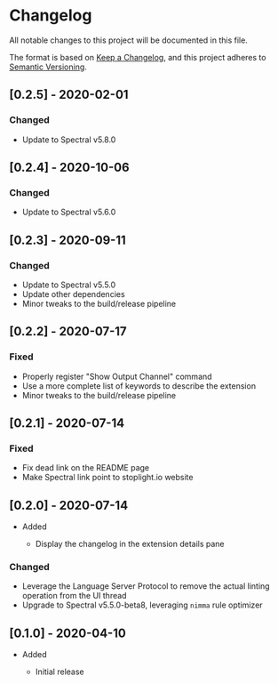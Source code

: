 # Changelog

All notable changes to this project will be documented in this file.

The format is based on [Keep a Changelog](https://keepachangelog.com/en/1.0.0/),
and this project adheres to [Semantic Versioning](https://semver.org/spec/v2.0.0.html).

## [0.2.5] - 2020-02-01

### Changed

- Update to Spectral v5.8.0

## [0.2.4] - 2020-10-06

### Changed

- Update to Spectral v5.6.0

## [0.2.3] - 2020-09-11

### Changed

- Update to Spectral v5.5.0
- Update other dependencies
- Minor tweaks to the build/release pipeline

## [0.2.2] - 2020-07-17

### Fixed

- Properly register "Show Output Channel" command
- Use a more complete list of keywords to describe the extension
- Minor tweaks to the build/release pipeline

## [0.2.1] - 2020-07-14

### Fixed

- Fix dead link on the README page
- Make Spectral link point to stoplight.io website

## [0.2.0] - 2020-07-14

- Added

  - Display the changelog in the extension details pane

### Changed

- Leverage the Language Server Protocol to remove the actual linting operation from the UI thread
- Upgrade to Spectral v5.5.0-beta8, leveraging `nimma` rule optimizer

## [0.1.0] - 2020-04-10

- Added

  - Initial release

